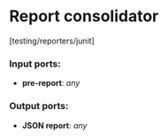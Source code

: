 # Report consolidator

[testing/reporters/junit]

### Input ports:

* __pre-report__: _any_



### Output ports:

* __JSON report__: _any_



